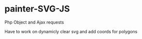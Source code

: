# painter-SVG-JS
Php Object and Ajax requests

Have to work on dynamicly clear svg and add coords for polygons

